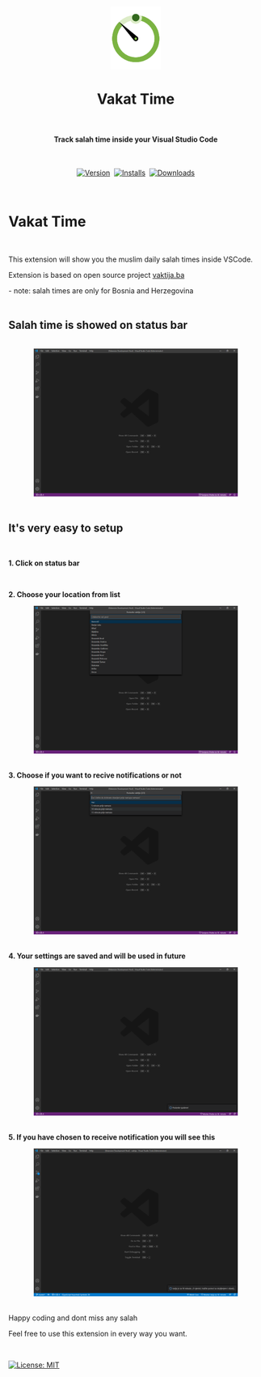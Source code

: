 <h1 align="center">
  <br>
    <img src="https://github.com/Enzzza/vakat-time/blob/master/images/icon.png?raw=true" alt="logo" width="100">
  <br><br>
  Vakat Time
  <br>
  <br>
</h1>

<h4 align="center">Track  salah time inside your Visual Studio Code</h4>
<br>
<p align="center">
    <a href="https://marketplace.visualstudio.com/items?itemName=EnisHabul.vaktijatime"><img src="https://vsmarketplacebadge.apphb.com/version-short/EnisHabul.vaktijatime.svg?style=for-the-badge&colorA=252526&colorB=43A047&label=VERSION" alt="Version"></a>&nbsp;
    <a href="https://marketplace.visualstudio.com/items?itemName=EnisHabul.vaktijatime"><img src="https://vsmarketplacebadge.apphb.com/installs-short/EnisHabul.vaktijatime.svg?style=for-the-badge&colorA=252526&colorB=43A047&label=Installs" alt="Installs"></a>&nbsp;
    <a href="https://marketplace.visualstudio.com/items?itemName=EnisHabul.vaktijatime"><img src="https://vsmarketplacebadge.apphb.com/downloads-short/EnisHabul.vaktijatime.svg?style=for-the-badge&colorA=252526&colorB=43A047&label=Downloads" alt="Downloads"></a>
    
    
</p>

<br>

# Vakat Time

<br />
<p>This extension will show you the muslim daily salah times inside VSCode.</p> 
<p>Extension is based on open source project <a href="https://vaktija.ba/">vaktija.ba</a></p>
- note: salah times are only for Bosnia and Herzegovina
<br />
<br />

## Salah time is showed on status bar

<br />
<p align="center" style="margin: 0 10%">
  <img src="https://github.com/Enzzza/vakat-time/blob/master/images/StatusBar.PNG?raw=true" alt="Status bar" />
</p>
<br />

## It's very easy to setup

<br />

**1. Click on status bar**

<br />

**2. Choose your location from list**

<p align="center" style="margin: 0 10%">
  <img src="https://github.com/Enzzza/vakat-time/blob/master/images/Location.PNG?raw=true" alt="Location" />
</p>

<br/>

**3. Choose if you want to recive notifications or not**

<p align="center" style="margin: 0 10%">
  <img src="https://github.com/Enzzza/vakat-time/blob/master/images/NotificationTime.PNG?raw=true" alt="Notifications" />
</p>

<br/>

**4. Your settings are saved and will be used in future**

<p align="center" style="margin: 0 10%">
  <img src="https://github.com/Enzzza/vakat-time/blob/master/images/SettingsSaved.PNG?raw=true" alt="Notification saved" />
</p>

<br/>

**5. If you have chosen to receive notification you will see this**

<p align="center" style="margin: 0 10%">
  <img src="https://github.com/Enzzza/vakat-time/blob/master/images/NotificationAlert.PNG?raw=true" alt="Notification alert" />
</p>

<br/>

<p>Happy coding and dont miss any salah </p>

<p>Feel free to use this extension in every way you want.</p>
<br/>

[![License: MIT](https://img.shields.io/badge/License-MIT-yellow.svg)](https://opensource.org/licenses/MIT)
